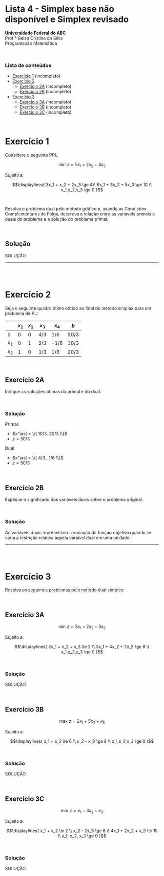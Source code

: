 # Lista 4 - Simplex base não disponível e Simplex revisado

**Universidade Federal do ABC**<br>
Prof.ª Geiza Cristina da Silva<br>
Programação Matemática


<br>

### Lista de conteúdos

- [Exercício 1](#exercício-1) (incompleto)
- [Exercício 2](#exercício-2)
    - [Exercício 2A](#exercício-2a) (incompleto)
    - [Exercício 2B](#exercício-2b) (incompleto)
- [Exercício 3](#exercício-3)
    - [Exercício 3A](#exercício-3a) (incompleto)
    - [Exercício 3B](#exercício-3b) (incompleto)
    - [Exercício 3C](#exercício-3c) (incompleto)

<br>

# Exercício 1

Considere o seguinte PPL:

```math
\text{min } z = 5x_1 + 2x_2 + 4x_3
```

Sujeito a:

```math
\displaylines{
    3x_1 + x_2 + 2x_3 \ge 4\\
    6x_1 + 3x_2 + 5x_3 \ge 10 \\
    x_1,x_2,x_3 \ge 0
}
```

<br>

Resolva o problema dual pelo método gráfico e, usando as Condições Complementares de Folga, descreva a relação entre as variáveis primais e duais do problema e a solução do problema primal.

<br>

## Solução

SOLUÇÃO

---

<br>
<br>

# Exercício 2

Seja o seguinte quadro ótimo obtido ao final do método simplex para um problema de PL:

|       | $x_1$ | $x_2$ | $x_3$ | $x_4$ | $b$  |
|-------|-------|-------|-------|-------|------|
| $z$   | 0     | 0     | 4/3   | 1/6   | 50/3 |
| $x_1$ | 0     | 1     | 2/3   | -1/6  | 10/3 |
| $x_2$ | 1     | 0     | 1/3   | 1/6   | 20/3 |

<br>

## Exercício 2A

Indique as soluções ótimas do primal e do dual.

<br>

### Solução

Primal:

- $x^\ast = \\{ 10/3, 20/3 \\}$
- $z = 50/3$

Dual:

- $x^\ast = \\{ 4/3 , 1/6 \\}$
- $z = 50/3$

<br>

## Exercício 2B

Explique o significado das variáveis duais sobre o problema original.

<br>

### Solução

As variáveis duais representam a variação da função objetivo quando se varia a restrição relativa àquela variável dual em uma unidade.

---

<br>
<br>

# Exercício 3

Resolva os seguintes problemas pelo método dual simplex:

<br>

## Exercício 3A

```math
\text{min } z = 3x_1 + 2x_2 + 3x_3
```

Sujeito a:

```math
\displaylines{
    2x_1 + x_2 + x_3 \le 2 \\
    3x_1 + 4x_2 + 2x_3 \ge 8 \\
    x_1,x_2,x_3 \ge 0
}
```

<br>

### Solução

SOLUÇÃO

<br>

## Exercício 3B

```math
\text{max } z = 2x_1 + 5x_2 + x_3
```

Sujeito a:

```math
\displaylines{
    x_1 + x_2 \le 6 \\
    x_2 - x_3 \ge 8 \\
    x_1,x_2,x_3 \ge 0
}
```

<br>

### Solução

SOLUÇÃO

<br>

## Exercício 3C

```math
\text{min } z = x_1 - 3x_2 + x_3
```

Sujeito a:

```math
\displaylines{
    x_1 + x_2 \le 2 \\
    x_2 - 2x_3 \ge 8 \\
    4x_1 + 2x_2 + x_3 \le 15 \\
    x_1, x_2, x_3 \ge 0
}
```

<br>

### Solução

SOLUÇÃO
